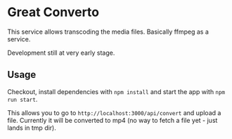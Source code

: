 # Great Converto

This service allows transcoding the media files.
Basically ffmpeg as a service.

Development still at very early stage.


## Usage

Checkout, install dependencies with `npm install` and start the app with `npm run start`.

This allows you to go to `http://localhost:3000/api/convert` and upload a file.
Currently it will be converted to mp4 (no way to fetch a file yet - just lands in tmp dir).


<!--
## TODO

- Support image conversions
- Support PDF/doc conversions
- Support waveform generation
- Support screenshot generation
- Add web hooks for notifications
-->

